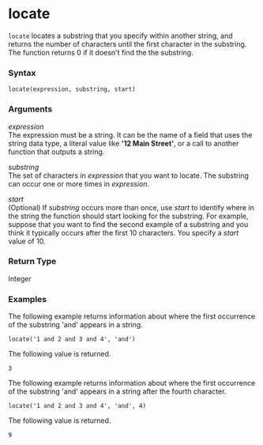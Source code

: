 # locate<a name="locate-function"></a>

`locate` locates a substring that you specify within another string, and returns the number of characters until the first character in the substring\. The function returns 0 if it doesn't find the the substring\.

### Syntax<a name="locate-function-syntax"></a>

```
locate(expression, substring, start)
```

### Arguments<a name="locate-function-arguments"></a>

 *expression*   
The expression must be a string\. It can be the name of a field that uses the string data type, a literal value like **'12 Main Street'**, or a call to another function that outputs a string\.

 *substring*   
The set of characters in *expression* that you want to locate\. The substring can occur one or more times in *expression*\.

 *start*   
\(Optional\) If *substring* occurs more than once, use *start* to identify where in the string the function should start looking for the substring\. For example, suppose that you want to find the second example of a substring and you think it typically occurs after the first 10 characters\. You specify a *start* value of 10\. 

### Return Type<a name="locate-function-return-type"></a>

Integer

### Examples<a name="locate-function-example"></a>

The following example returns information about where the first occurrence of the substring 'and' appears in a string\.

```
locate('1 and 2 and 3 and 4', 'and')
```

The following value is returned\.

```
3
```

The following example returns information about where the first occurrence of the substring 'and' appears in a string after the fourth character\.

```
locate('1 and 2 and 3 and 4', 'and', 4)
```

The following value is returned\.

```
9
```